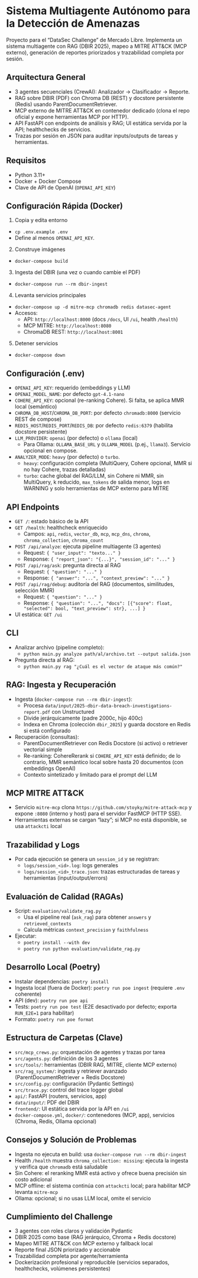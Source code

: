 # Sistema Multiagente Autónomo para la Detección de Amenazas

Proyecto para el “DataSec Challenge” de Mercado Libre. Implementa un sistema multiagente con RAG (DBIR 2025), mapeo a MITRE ATT&CK (MCP externo), generación de reportes priorizados y trazabilidad completa por sesión.

## Arquitectura General

- 3 agentes secuenciales (CrewAI): Analizador → Clasificador → Reporte.
- RAG sobre DBIR (PDF) con Chroma DB (REST) y docstore persistente (Redis) usando ParentDocumentRetriever.
- MCP externo de MITRE ATT&CK en contenedor dedicado (clona el repo oficial y expone herramientas MCP por HTTP).
- API FastAPI con endpoints de análisis y RAG; UI estática servida por la API; healthchecks de servicios.
- Trazas por sesión en JSON para auditar inputs/outputs de tareas y herramientas.

## Requisitos

- Python 3.11+
- Docker + Docker Compose
- Clave de API de OpenAI (`OPENAI_API_KEY`)

## Configuración Rápida (Docker)

1) Copia y edita entorno
- `cp .env.example .env`
- Define al menos `OPENAI_API_KEY`.

2) Construye imágenes
- `docker-compose build`

3) Ingesta del DBIR (una vez o cuando cambie el PDF)
- `docker-compose run --rm dbir-ingest`

4) Levanta servicios principales
- `docker-compose up -d mitre-mcp chromadb redis datasec-agent`
- Accesos:
  - API: `http://localhost:8000` (docs `/docs`, UI `/ui`, health `/health`)
  - MCP MITRE: `http://localhost:8080`
  - ChromaDB REST: `http://localhost:8001`

5) Detener servicios
- `docker-compose down`

## Configuración (.env)

- `OPENAI_API_KEY`: requerido (embeddings y LLM)
- `OPENAI_MODEL_NAME`: por defecto `gpt-4.1-nano`
- `COHERE_API_KEY`: opcional (re-ranking Cohere). Si falta, se aplica MMR local (semántico)
- `CHROMA_DB_HOST`/`CHROMA_DB_PORT`: por defecto `chromadb:8000` (servicio REST de compose)
- `REDIS_HOST`/`REDIS_PORT`/`REDIS_DB`: por defecto `redis:6379` (habilita docstore persistente)
- `LLM_PROVIDER`: `openai` (por defecto) o `ollama` (local)
  - Para Ollama: `OLLAMA_BASE_URL` y `OLLAMA_MODEL` (p.ej., `llama3`). Servicio opcional en compose.
 - `ANALYZER_MODE`: `heavy` (por defecto) o `turbo`.
   - `heavy`: configuración completa (MultiQuery, Cohere opcional, MMR si no hay Cohere, trazas detalladas)
   - `turbo`: cache global del RAG/LLM, sin Cohere ni MMR, sin MultiQuery, k reducido, `max_tokens` de salida menor, logs en WARNING y solo herramientas de MCP externo para MITRE

## API Endpoints

- `GET /`: estado básico de la API
- `GET /health`: healthcheck enriquecido
  - Campos: `api`, `redis`, `vector_db`, `mcp`, `mcp_dns`, `chroma`, `chroma_collection`, `chroma_count`
- `POST /api/analyze`: ejecuta pipeline multiagente (3 agentes)
  - Request: `{ "user_input": "texto..." }`
  - Response: `{ "report_json": "{...}", "session_id": "..." }`
- `POST /api/rag/ask`: pregunta directa al RAG
  - Request: `{ "question": "..." }`
  - Response: `{ "answer": "...", "context_preview": "..." }`
- `POST /api/rag/debug`: auditoría del RAG (documentos, similitudes, selección MMR)
  - Request: `{ "question": "..." }`
  - Response: `{ "question": "...", "docs": [{"score": float, "selected": bool, "text_preview": str}, ...] }`
- UI estática: `GET /ui`

## CLI

- Analizar archivo (pipeline completo):
  - `python main.py analyze path/al/archivo.txt --output salida.json`
- Pregunta directa al RAG:
  - `python main.py rag "¿Cuál es el vector de ataque más común?"`

## RAG: Ingesta y Recuperación

- Ingesta (`docker-compose run --rm dbir-ingest`):
  - Procesa `data/input/2025-dbir-data-breach-investigations-report.pdf` con Unstructured
  - Divide jerárquicamente (padre 2000c, hijo 400c)
  - Indexa en Chroma (colección `dbir_2025`) y guarda docstore en Redis si está configurado
- Recuperación (consultas):
  - ParentDocumentRetriever con Redis Docstore (si activo) o retriever vectorial simple
  - Re-ranking: CohereRerank si `COHERE_API_KEY` está definido; de lo contrario, MMR semántico local sobre hasta 20 documentos (con embeddings OpenAI)
  - Contexto sintetizado y limitado para el prompt del LLM

## MCP MITRE ATT&CK

- Servicio `mitre-mcp` clona `https://github.com/stoyky/mitre-attack-mcp` y expone `:8080` (interno y host) para el servidor FastMCP (HTTP SSE).
- Herramientas externas se cargan “lazy”; si MCP no está disponible, se usa `attackcti` local

## Trazabilidad y Logs

- Por cada ejecución se genera un `session_id` y se registran:
  - `logs/session_<id>.log`: logs generales
  - `logs/session_<id>_trace.json`: trazas estructuradas de tareas y herramientas (input/output/errors)

## Evaluación de Calidad (RAGAs)

- Script: `evaluation/validate_rag.py`
  - Usa el pipeline real (`ask_rag`) para obtener `answers` y `retrieved_contexts`
  - Calcula métricas `context_precision` y `faithfulness`
- Ejecutar:
  - `poetry install --with dev`
  - `poetry run python evaluation/validate_rag.py`

## Desarrollo Local (Poetry)

- Instalar dependencias: `poetry install`
- Ingesta local (fuera de Docker): `poetry run poe ingest` (requiere `.env` coherente)
- API (dev): `poetry run poe api`
- Tests: `poetry run poe test` (E2E desactivado por defecto; exporta `RUN_E2E=1` para habilitar)
- Formato: `poetry run poe format`

## Estructura de Carpetas (Clave)

- `src/mcp_crews.py`: orquestación de agentes y trazas por tarea
- `src/agents.py`: definición de los 3 agentes
- `src/tools/`: herramientas (DBIR RAG, MITRE, cliente MCP externo)
- `src/rag_system/`: ingesta y retriever avanzado (ParentDocumentRetriever + Redis Docstore)
- `src/config.py`: configuración (Pydantic Settings)
- `src/trace.py`: control del trace logger global
- `api/`: FastAPI (routers, servicios, app)
- `data/input/`: PDF del DBIR
- `frontend/`: UI estática servida por la API en `/ui`
- `docker-compose.yml`, `docker/`: contenedores (MCP, app), servicios (Chroma, Redis, Ollama opcional)

## Consejos y Solución de Problemas

- Ingesta no ejecuta en build: usa `docker-compose run --rm dbir-ingest`
- Health `/health` muestra `chroma_collection: missing`: ejecuta la ingesta y verifica que `chromadb` está saludable
- Sin Cohere: el reranking MMR está activo y ofrece buena precisión sin costo adicional
- MCP offline: el sistema continúa con `attackcti` local; para habilitar MCP levanta `mitre-mcp`
- Ollama: opcional; si no usas LLM local, omite el servicio

## Cumplimiento del Challenge

- 3 agentes con roles claros y validación Pydantic
- DBIR 2025 como base (RAG jerárquico, Chroma + Redis docstore)
- Mapeo MITRE ATT&CK con MCP externo y fallback local
- Reporte final JSON priorizado y accionable
- Trazabilidad completa por agente/herramienta
- Dockerización profesional y reproducible (servicios separados, healthchecks, volúmenes persistentes)
